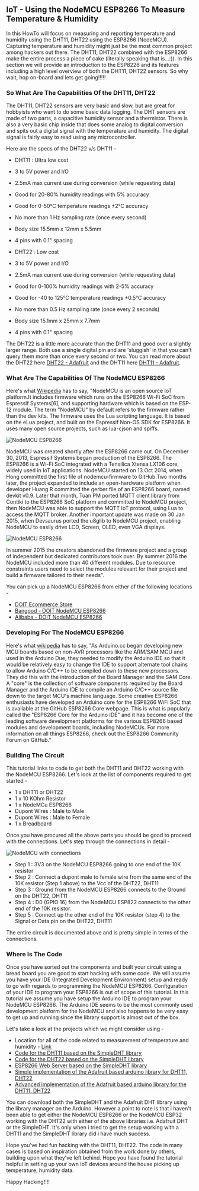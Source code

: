
## IoT - Using the NodeMCU ESP8266 To Measure Temperature & Humidity

In this HowTo will focus on measuring and reporting temperature and humidity using the DHT11, DHT22 using the ESP8266 (NodeMCU). Capturing temperature and humidity might just be the most common project among hackers out there. The DHT11, DHT22 combined with the ESP8266 make the entire process a piece of cake (literally speaking that is...:)). In this section we will provide an introduction to the ESP8226 and its features including a high level overview of both the DHT11, DHT22 sensors. So why wait, hop on-board and lets get going!!!!!

### So What Are The Capabilities Of the DHT11, DHT22

The DHT11, DHT22 sensors are very basic and slow, but are great for hobbyists who want to do some basic data logging. The DHT sensors are made of two parts, a capacitive humidity sensor and a thermistor. There is also a very basic chip inside that does some analog to digital conversion and spits out a digital signal with the temperature and humidity. The digital signal is fairly easy to read using any microcontroller.

Here are the specs of the DHT22 v/s DHT11 - 

- DHT11 : Ultra low cost
- 3 to 5V power and I/O
- 2.5mA max current use during conversion (while requesting data)
- Good for 20-80% humidity readings with 5% accuracy
- Good for 0-50°C temperature readings ±2°C accuracy
- No more than 1 Hz sampling rate (once every second)
- Body size 15.5mm x 12mm x 5.5mm
- 4 pins with 0.1" spacing

- DHT22 : Low cost
- 3 to 5V power and I/O
- 2.5mA max current use during conversion (while requesting data)
- Good for 0-100% humidity readings with 2-5% accuracy
- Good for -40 to 125°C temperature readings ±0.5°C accuracy
- No more than 0.5 Hz sampling rate (once every 2 seconds)
- Body size 15.1mm x 25mm x 7.7mm
- 4 pins with 0.1" spacing

The DHT22 is a little more accurate than the DHT11 and good over a slightly larger range. Both use a single digital pin and are 'sluggish' in that you can't query them more than once every second or two. You can read more about the DHT22 here [DHT22 - Adafruit](https://www.adafruit.com/product/393) and the DHT11 here [DHT11 - Adafruit](https://www.adafruit.com/product/386).

### What Are The Capabilities Of The NodeMCU ESP8266

Here's what [Wikipedia](https://en.wikipedia.org/wiki/NodeMCU) has to say, "NodeMCU is an open source IoT platform.It includes firmware which runs on the ESP8266 Wi-Fi SoC from Espressif Systems[6], and supporting hardware which is based on the ESP-12 module. The term "NodeMCU" by default refers to the firmware rather than the dev kits. The firmware uses the Lua scripting language. It is based on the eLua project, and built on the Espressif Non-OS SDK for ESP8266. It uses many open source projects, such as lua-cjson and spiffs.

![NodeMCU ESP8266](https://raw.githubusercontent.com/tangowhisky37/RasPiSetupGuide/master/images/nodemcu-board-esp8266.jpg)

NodeMCU was created shortly after the ESP8266 came out. On December 30, 2013, Espressif Systems began production of the ESP8266. The ESP8266 is a Wi-Fi SoC integrated with a Tensilica Xtensa LX106 core, widely used in IoT applications. NodeMCU started on 13 Oct 2014, when Hong committed the first file of nodemcu-firmware to GitHub.Two months later, the project expanded to include an open-hardware platform when developer Huang R committed the gerber file of an ESP8266 board, named devkit v0.9. Later that month, Tuan PM ported MQTT client library from Contiki to the ESP8266 SoC platform and committed to NodeMCU project, then NodeMCU was able to support the MQTT IoT protocol, using Lua to access the MQTT broker. Another important update was made on 30 Jan 2015, when Devsaurus ported the u8glib to NodeMCU project, enabling NodeMCU to easily drive LCD, Screen, OLED, even VGA displays.

![NodeMCU ESP8266](https://raw.githubusercontent.com/tangowhisky37/RasPiSetupGuide/master/images/nodemcu-8266-pinout.png)

In summer 2015 the creators abandoned the firmware project and a group of independent but dedicated contributors took over. By summer 2016 the NodeMCU included more than 40 different modules. Due to resource constraints users need to select the modules relevant for their project and build a firmware tailored to their needs".

You can pick up a NodeMCU ESP8266 from either of the following locations - 

- [DOIT Ecommerce Store](http://www.smartarduino.com/view.php?id=94866)
- [Bangood - DOIT NodeMCU ESP8266](https://www.banggood.com/Geekcreit-Doit-NodeMcu-Lua-ESP8266-ESP-12E-WIFI-Development-Board-p-985891.html)
- [Alibaba - DOIT NodeMCU ESP8266](https://www.alibaba.com/product-detail/NodeMcu-Lua-WIFI-Internet-of-Things_60667175193.html)

### Developing For The NodeMCU ESP8266

Here's what [wikipedia](https://en.wikipedia.org/wiki/NodeMCU) has to say, "As Arduino.cc began developing new MCU boards based on non-AVR processors like the ARM/SAM MCU and used in the Arduino Due, they needed to modify the Arduino IDE so that it would be relatively easy to change the IDE to support alternate tool chains to allow Arduino C/C++ to be compiled down to these new processors. They did this with the introduction of the Board Manager and the SAM Core. A "core" is the collection of software components required by the Board Manager and the Arduino IDE to compile an Arduino C/C++ source file down to the target MCU's machine language. Some creative ESP8266 enthusiasts have developed an Arduino core for the ESP8266 WiFi SoC that is available at the GitHub ESP8266 Core webpage. This is what is popularly called the "ESP8266 Core for the Arduino IDE" and it has become one of the leading software development platforms for the various ESP8266 based modules and development boards, including NodeMCUs. For more information on all things ESP8266, check out the ESP8266 Community Forum on GitHub."

### Building The Circuit

This tutorial links to code to get both the DHT11 and DHT22 working with the NodeMCU ESP8266. Let's look at the list of components required to get started - 

- 1 x DHT11 or DHT22
- 1 x 10 KOhm Resistor
- 1 x NodeMCu ESP8266
- Dupont Wires : Male to Male
- Dupont Wires : Male to Female
- 1 x Breadboard

Once you have procured all the above parts you should be good to proceed with the connections. Let's step through the connections in detail - 

![NodeMCU with connections](https://raw.githubusercontent.com/tangowhisky37/RasPiSetupGuide/master/images/dht22_nodemcu.png)

- Step 1 : 3V3 on the NodeMCU ESP8266 going to one end of the 10K resistor
- Step 2 : Connect a dupont male to female wire from the same end of the 10K resistor (Step 1 above) to the Vcc of the DHT22, DHT11
- Step 3 : Ground from the NodeMCU ESP8266 connects to the Ground on the DHT22, DHT11
- Step 4 : D0 (GPIO 16) from the NodeMCU ESP822 connects to the other end of the 10K resistor. 
- Step 5 : Connect up the other end of the 10K resistor (step 4) to the Signal or Data pin on the DHT22, DHT11

The entire circuit is documented above and is pretty simple in terms of the connections. 

### Where Is The Code

Once you have sorted out the components and built your circuit using a bread board you are good to start hacking with some code. We will assume you have your IDE (Integrated Development Environment) setup and ready to go with regards to programming the NodeMCU ESP8266. Configuration of your IDE to program your ESP8266 is out of scope of this tutorial. In this tutorial we assume you have setup the Arduino IDE to program your NodeMCU ESP8266. The Arduino IDE seems to be the most commonly used development platform for the NodeMCU and also happens to be very easy to get up and running since the library support is almost out of the box.

Let's take a look at the projects which we might consider using - 

- Location for all of the code related to measurement of temperature and humidity - [Link](https://github.com/tangowhisky37/ArduinoProjects/tree/master/Nodemcu_Geekcreit/Measure_Temp_Humidity_ESP8266)
- [Code for the DHT11 based on the SimpleDHT library](https://github.com/tangowhisky37/ArduinoProjects/tree/master/Nodemcu_Geekcreit/Measure_Temp_Humidity_ESP8266/DHT11_SimpleDHT_Lib)
- [Code for the DHT22 based on the SimpleDHT library](https://github.com/tangowhisky37/ArduinoProjects/tree/master/Nodemcu_Geekcreit/Measure_Temp_Humidity_ESP8266/DHT22_SimpleDHT_Lib)
- [ESP8266 Web Server based on the SimpleDHT library](https://github.com/tangowhisky37/ArduinoProjects/tree/master/Nodemcu_Geekcreit/Measure_Temp_Humidity_ESP8266/ESP8266_Web_Server_With_SimpleDHT_Lib)
- [Simple implementation of the Adafruit based arduino library for DHT11, DHT22](https://github.com/tangowhisky37/ArduinoProjects/tree/master/Nodemcu_Geekcreit/Measure_Temp_Humidity_ESP8266/ESP8266_Adafruit_Simple_Temp_Humidity_Measurement_v0.11)
- [Advanced implementation of the Adafruit based arduino library for the DHT11, DHT22](https://github.com/tangowhisky37/ArduinoProjects/tree/master/Nodemcu_Geekcreit/Measure_Temp_Humidity_ESP8266/ESP8266_Adafruit_Advanced_Temp_Humidity_Measurement_v0.11)

You can download both the SimpleDHT and the Adafruit DHT library using the library manager on the Arduino. However a point to note is that i haven't been able to get either the NodeMCU ESP8266 or the NodeMCU ESP32 working with the DHT22 with either of the above libraries i.e. Adafruit DHT or the SimpleDHT. It's only when i tried to get the setup working with a DHT11 and the SimpleDHT library did i have much success. 

Hope you've had fun hacking with the DHT11, DHT22. The code in many cases is based on inspiration obtained from the work done by others, building upon what they've left behind. Hope you have found the tutorial helpful in setting up your own IoT devices around the house picking up temperature, humidity data.

Happy Hacking!!!!



